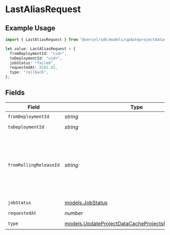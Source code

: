 # LastAliasRequest

## Example Usage

```typescript
import { LastAliasRequest } from "@vercel/sdk/models/updateprojectdatacacheop.js";

let value: LastAliasRequest = {
  fromDeploymentId: "<id>",
  toDeploymentId: "<id>",
  jobStatus: "failed",
  requestedAt: 9102.92,
  type: "rollback",
};
```

## Fields

| Field                                                                                                                                                                         | Type                                                                                                                                                                          | Required                                                                                                                                                                      | Description                                                                                                                                                                   |
| ----------------------------------------------------------------------------------------------------------------------------------------------------------------------------- | ----------------------------------------------------------------------------------------------------------------------------------------------------------------------------- | ----------------------------------------------------------------------------------------------------------------------------------------------------------------------------- | ----------------------------------------------------------------------------------------------------------------------------------------------------------------------------- |
| `fromDeploymentId`                                                                                                                                                            | *string*                                                                                                                                                                      | :heavy_check_mark:                                                                                                                                                            | N/A                                                                                                                                                                           |
| `toDeploymentId`                                                                                                                                                              | *string*                                                                                                                                                                      | :heavy_check_mark:                                                                                                                                                            | N/A                                                                                                                                                                           |
| `fromRollingReleaseId`                                                                                                                                                        | *string*                                                                                                                                                                      | :heavy_minus_sign:                                                                                                                                                            | If rolling back from a rolling release, fromDeploymentId captures the "base" of that rolling release, and fromRollingReleaseId captures the "target" of that rolling release. |
| `jobStatus`                                                                                                                                                                   | [models.JobStatus](../models/jobstatus.md)                                                                                                                                    | :heavy_check_mark:                                                                                                                                                            | N/A                                                                                                                                                                           |
| `requestedAt`                                                                                                                                                                 | *number*                                                                                                                                                                      | :heavy_check_mark:                                                                                                                                                            | N/A                                                                                                                                                                           |
| `type`                                                                                                                                                                        | [models.UpdateProjectDataCacheProjectsResponse200Type](../models/updateprojectdatacacheprojectsresponse200type.md)                                                            | :heavy_check_mark:                                                                                                                                                            | N/A                                                                                                                                                                           |